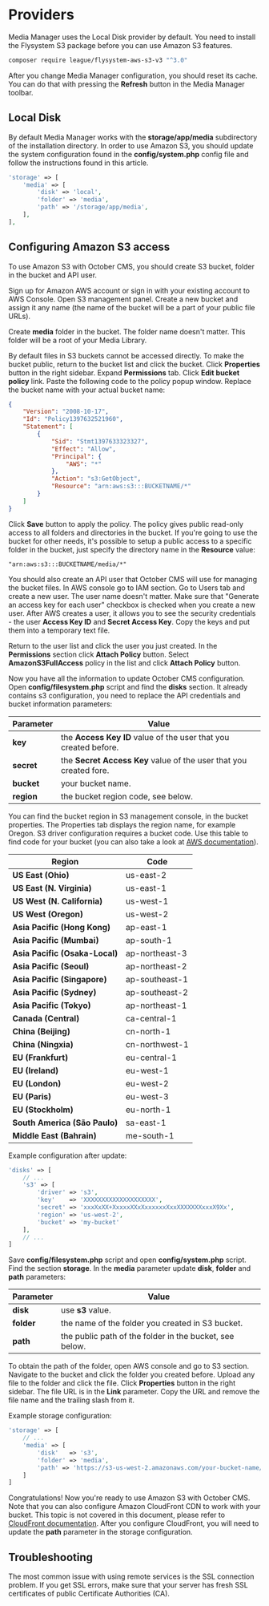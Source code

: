 # Providers

Media Manager uses the Local Disk provider by default. You need to install the Flysystem S3 package before you can use Amazon S3 features.

```bash
composer require league/flysystem-aws-s3-v3 "^3.0"
```

After you change Media Manager configuration, you should reset its cache. You can do that with pressing the **Refresh** button in the Media Manager toolbar.

## Local Disk

By default Media Manager works with the **storage/app/media** subdirectory of the installation directory. In order to use Amazon S3, you should update the system configuration found in the **config/system.php** config file and follow the instructions found in this article.

```php
'storage' => [
    'media' => [
        'disk' => 'local',
        'folder' => 'media',
        'path' => '/storage/app/media',
    ],
],
```

## Configuring Amazon S3 access

To use Amazon S3 with October CMS, you should create S3 bucket, folder in the bucket and API user.

Sign up for Amazon AWS account or sign in with your existing account to AWS Console. Open S3 management panel. Create a new bucket and assign it any name (the name of the bucket will be a part of your public file URLs).

Create **media** folder in the bucket. The folder name doesn't matter. This folder will be a root of your Media Library.

By default files in S3 buckets cannot be accessed directly. To make the bucket public, return to the bucket list and click the bucket. Click **Properties** button in the right sidebar. Expand **Permissions** tab. Click **Edit bucket policy** link. Paste the following code to the policy popup window. Replace the bucket name with your actual bucket name:

```json
{
    "Version": "2008-10-17",
    "Id": "Policy1397632521960",
    "Statement": [
        {
            "Sid": "Stmt1397633323327",
            "Effect": "Allow",
            "Principal": {
                "AWS": "*"
            },
            "Action": "s3:GetObject",
            "Resource": "arn:aws:s3:::BUCKETNAME/*"
        }
    ]
}
```

Click **Save** button to apply the policy. The policy gives public read-only access to all folders and directories in the bucket. If you're going to use the bucket for other needs, it's possible to setup a public access to a specific folder in the bucket, just specify the directory name in the **Resource** value:

    "arn:aws:s3:::BUCKETNAME/media/*"

You should also create an API user that October CMS will use for managing the bucket files. In AWS console go to IAM section. Go to Users tab and create a new user. The user name doesn't matter. Make sure that "Generate an access key for each user" checkbox is checked when you create a new user. After AWS creates a user, it allows you to see the security credentials - the user **Access Key ID** and **Secret Access Key**. Copy the keys and put them into a temporary text file.

Return to the user list and click the user you just created. In the **Permissions** section click **Attach Policy** button. Select **AmazonS3FullAccess** policy in the list and click **Attach Policy** button.

Now you have all the information to update October CMS configuration. Open **config/filesystem.php** script and find the **disks** section. It already contains s3 configuration, you need to replace the API credentials and bucket information parameters:

Parameter | Value
------------- | -------------
**key** | the **Access Key ID** value of the user that you created before.
**secret** | the **Secret Access Key** value of the user that you created fore.
**bucket** | your bucket name.
**region** | the bucket region code, see below.

You can find the bucket region in S3 management console, in the bucket properties. The Properties tab displays the region name, for example Oregon. S3 driver configuration requires a bucket code. Use this table to find code for your bucket (you can also take a look at [AWS documentation](http://docs.aws.amazon.com/general/latest/gr/rande.html#s3_region)).

Region | Code
------------- | -------------
**US East (Ohio)** | us-east-2
**US East (N. Virginia)** | us-east-1
**US West (N. California)** | us-west-1
**US West (Oregon)** | us-west-2
**Asia Pacific (Hong Kong)** | ap-east-1
**Asia Pacific (Mumbai)** | ap-south-1
**Asia Pacific (Osaka-Local)** | ap-northeast-3
**Asia Pacific (Seoul)** | ap-northeast-2
**Asia Pacific (Singapore)** | ap-southeast-1
**Asia Pacific (Sydney)** | ap-southeast-2
**Asia Pacific (Tokyo)** | ap-northeast-1
**Canada (Central)** | ca-central-1
**China (Beijing)** | cn-north-1
**China (Ningxia)** | cn-northwest-1
**EU (Frankfurt)** | eu-central-1
**EU (Ireland)** | eu-west-1
**EU (London)** | eu-west-2
**EU (Paris)** | eu-west-3
**EU (Stockholm)** | eu-north-1
**South America (São Paulo)** | sa-east-1
**Middle East (Bahrain)** | me-south-1

Example configuration after update:

```php
'disks' => [
    // ...
    's3' => [
        'driver' => 's3',
        'key'    => 'XXXXXXXXXXXXXXXXXXXX',
        'secret' => 'xxxXxXX+XxxxxXXxXxxxxxxXxxXXXXXXXxxxX9Xx',
        'region' => 'us-west-2',
        'bucket' => 'my-bucket'
    ],
    // ...
]
```

Save **config/filesystem.php** script and open **config/system.php** script. Find the section **storage**. In the **media** parameter update **disk**, **folder** and **path** parameters:

Parameter | Value
------------- | -------------
**disk** | use **s3** value.
**folder** | the name of the folder you created in S3 bucket.
**path** | the public path of the folder in the bucket, see below.

To obtain the path of the folder, open AWS console and go to S3 section. Navigate to the bucket and click the folder you created before. Upload any file to the folder and click the file. Click **Properties** button in the right sidebar. The file URL is in the **Link** parameter. Copy the URL and remove the file name and the trailing slash from it.

Example storage configuration:

```php
'storage' => [
    // ...
    'media' => [
        'disk'   => 's3',
        'folder' => 'media',
        'path' => 'https://s3-us-west-2.amazonaws.com/your-bucket-name/media'
    ]
]
```

Congratulations! Now you're ready to use Amazon S3 with October CMS. Note that you can also configure Amazon CloudFront CDN  to work with your bucket. This topic is not covered in this document, please refer to [CloudFront documentation](http://aws.amazon.com/cloudfront/). After you configure CloudFront, you will need to update the **path** parameter in the storage configuration.

## Troubleshooting

The most common issue with using remote services is the SSL connection problem. If you get SSL errors, make sure that your server has fresh SSL certificates of public Certificate Authorities (CA).
